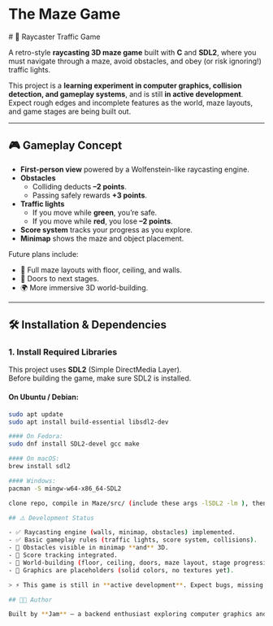 <h1 align:"center">The Maze Game</h1>
# 🚦 Raycaster Traffic Game  

A retro-style **raycasting 3D maze game** built with **C** and **SDL2**, where you must navigate through a maze, avoid obstacles, and obey (or risk ignoring!) traffic lights.  

This project is a **learning experiment in computer graphics, collision detection, and gameplay systems**, and is still **in active development**. Expect rough edges and incomplete features as the world, maze layouts, and game stages are being built out.  

---

## 🎮 Gameplay Concept  

- **First-person view** powered by a Wolfenstein-like raycasting engine.  
- **Obstacles**  
  - Colliding deducts **–2 points**.  
  - Passing safely rewards **+3 points**.  
- **Traffic lights**  
  - If you move while **green**, you’re safe.  
  - If you move while **red**, you lose **–2 points**.  
- **Score system** tracks your progress as you explore.  
- **Minimap** shows the maze and object placement.  

Future plans include:  
- 🧱 Full maze layouts with floor, ceiling, and walls.  
- 🚪 Doors to next stages.  
- 🌍 More immersive 3D world-building.  

---

## 🛠️ Installation & Dependencies  

### 1. Install Required Libraries  

This project uses **SDL2** (Simple DirectMedia Layer).  
Before building the game, make sure SDL2 is installed.  

#### On Ubuntu / Debian:  
```bash
sudo apt update
sudo apt install build-essential libsdl2-dev

#### On Fedora:
sudo dnf install SDL2-devel gcc make

#### On macOS:
brew install sdl2

#### Windows:
pacman -S mingw-w64-x86_64-SDL2

clone repo, compile in Maze/src/ (include these args -lSDL2 -lm ), then run  

## ⚠️ Development Status  

- ✅ Raycasting engine (walls, minimap, obstacles) implemented.  
- ✅ Basic gameplay rules (traffic lights, score system, collisions).  
- 🔄 Obstacles visible in minimap **and** 3D.  
- 🔄 Score tracking integrated.  
- 🚧 World-building (floor, ceiling, doors, maze layout, stage progression) **incomplete**.  
- 🚧 Graphics are placeholders (solid colors, no textures yet).  

> ⚡ This game is still in **active development**. Expect bugs, missing features, and constant iteration.  

## 🧑‍💻 Author  

Built by **Jam** — a backend enthusiast exploring computer graphics and game development.  
